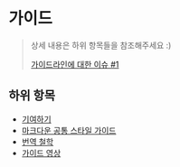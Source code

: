 # 가이드

> 상세 내용은 하위 항목들을 참조해주세요 :)
>
> [가이드라인에 대한 이슈 #1](https://github.com/zerosheepmoo/pep8-in-korean/issues/1)

## 하위 항목

- [기여하기](./contribute.md)
- [마크다운 공통 스타일 가이드](./style.md)
- [번역 철학](./trans-philosophy.md)
- [가이드 영상](./guide-video.md)
